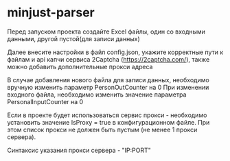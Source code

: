 # minjust-parser
Перед запуском проекта создайте Excel файлы, один со входными данными, другой пустой(для записи данных)

Далее внесите настройки в файл config.json, укажите корректные пути к файлам и api капчи сервиса 2Captcha (https://2captcha.com/), также можно добавить дополнительные прокси адреса

В случае добавления нового файла для записи данных, необходимо вручную изменить параметр PersonOutCounter на 0
При изменении входного файла, необходимо изменить значение параметра PersonalInputCounter на 0

Если в проекте будет использоваться сервис прокси - необходимо установить значение IsProxy = true в конфигурационном файле. При этом список прокси не должен быть пустым (не менее 1 прокси сервера).

Синтаксис указания прокси сервера - "IP:PORT"
